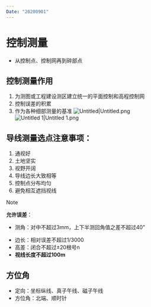 ```yaml
---
Date: "20200901"
---
```

# 控制测量
* 从控制点、控制网再到碎部点
## 控制测量作用
1. 为测图或工程建设测区建立统一的平面控制和高程控制网
2. 控制误差的积累
3. 作为各种细部测量的基准
![Untitled|Untitled.png](https://pub-94eece7237094db1a48a9e8c5773cafa.r2.dev/bensstudy/2025/06-Untitled1749306352029.png)
![Untitled 1|Untitled 1.png](https://pub-94eece7237094db1a48a9e8c5773cafa.r2.dev/bensstudy/2025/06-Untitled%2011749306352030.png)
## 导线测量选点注意事项：
1. 通视好
2. 土地坚实
3. 视野开阔
4. 导线边长大致相等
5. 控制点分布均匀
6. 避免相互遮挡视线

> [!note]
> **允许误差**：
> 	* 测角：对中不超过3mm，上下半测回角值之差不超过40"
> 	- 边长：相对误差不超过1/3000
> 	- 高差：闭合不超过±20根号n
> 	- **视线长度不超过100m**

## 方位角
- 定向：坐标纵线、真子午线、磁子午线
- 方位角：北端、顺时针